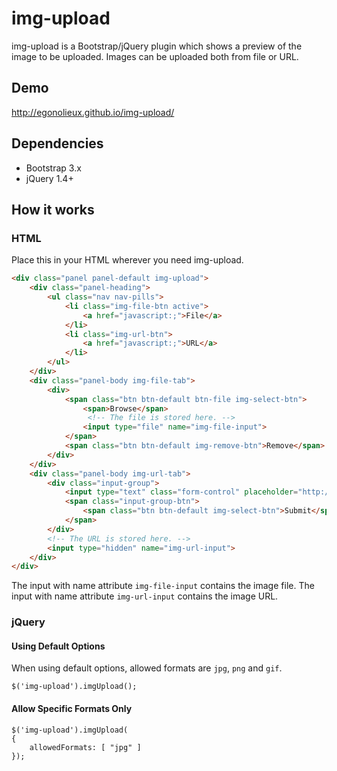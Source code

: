 # img-upload

img-upload is a Bootstrap/jQuery plugin which shows a preview of the image to be uploaded.
Images can be uploaded both from file or URL.

## Demo

http://egonolieux.github.io/img-upload/

## Dependencies

- Bootstrap 3.x
- jQuery 1.4+

## How it works

### HTML

Place this in your HTML wherever you need img-upload.

```HTML
<div class="panel panel-default img-upload">
    <div class="panel-heading">
        <ul class="nav nav-pills">
            <li class="img-file-btn active">
                <a href="javascript:;">File</a>
            </li>
            <li class="img-url-btn">
                <a href="javascript:;">URL</a>
            </li>
        </ul>
    </div>
    <div class="panel-body img-file-tab">
        <div>
            <span class="btn btn-default btn-file img-select-btn">
                <span>Browse</span>
                 <!-- The file is stored here. -->
                <input type="file" name="img-file-input">
            </span>
            <span class="btn btn-default img-remove-btn">Remove</span>
        </div>
    </div>
    <div class="panel-body img-url-tab">
        <div class="input-group">
            <input type="text" class="form-control" placeholder="http://example.com/image.jpg">
            <span class="input-group-btn">
                <span class="btn btn-default img-select-btn">Submit</span>
            </span>
        </div>
        <!-- The URL is stored here. -->
        <input type="hidden" name="img-url-input">
    </div>
</div>
```

The input with name attribute ```img-file-input``` contains the image file.
The input with name attribute ```img-url-input``` contains the image URL.

### jQuery

#### Using Default Options

When using default options, allowed formats are ```jpg```, ```png``` and ```gif```.

```jQuery
$('img-upload').imgUpload();
```

#### Allow Specific Formats Only

```jQuery
$('img-upload').imgUpload(
{
    allowedFormats: [ "jpg" ]
});

```
